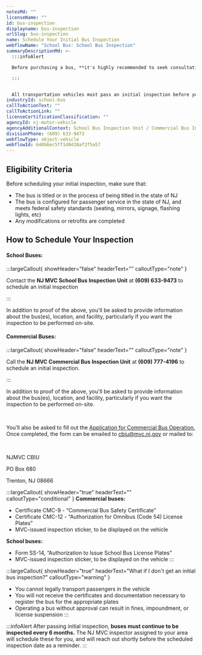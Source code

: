 ```yaml
---
notesMd: ""
licenseName: ""
id: bus-inspection
displayname: bus-inspection
urlSlug: bus-inspection
name: Schedule Your Initial Bus Inspection
webflowName: "School Bus: School Bus Inspection"
summaryDescriptionMd: >-
  :::infoAlert

  Before purchasing a bus, **it's highly recommended to seek consultation from a transportation specialist or licensed NJ bus dealer.** This will ensure that your bus can be legally operated within the state of NJ.

  :::


  All transportation vehicles must pass an initial inspection before you register them for Omnibus (code 54) or s1/s2 plates.
industryId: school-bus
callToActionText: ""
callToActionLink: ""
licenseCertificationClassification: ""
agencyId: nj-motor-vehicle
agencyAdditionalContext: School Bus Inspection Unit / Commercial Bus Inspection Unit
divisionPhone: (609) 633-9473
webflowType: object-vehicle
webflowId: 648b6ec5ff1d0d38af2f5a57
---
```


## Eligibility Criteria

Before scheduling your initial inspection, make sure that:

- The bus is titled or in the process of being titled in the state of NJ
- The bus is configured for passenger service in the state of NJ, and meets federal safety standards (seating, mirrors, signage, flashing lights, etc)
- Any modifications or retrofits are completed

## How to Schedule Your Inspection

#### **School Buses:**

:::largeCallout{ showHeader="false" headerText="" calloutType="note" }

Contact the **NJ MVC School Bus Inspection Unit** at **(609) 633-9473** to schedule an initial inspection

:::

In addition to proof of the above, you'll be asked to provide information about the bus(es), location, and facility, particularly if you want the inspection to be performed on-site.
&nbsp;

#### **Commercial Buses:**

:::largeCallout{ showHeader="false" headerText="" calloutType="note" }

Call the **NJ MVC Commercial Bus Inspection Unit** at **(609) 777-4196** to schedule an initial inspection.

:::

In addition to proof of the above, you'll be asked to provide information about the bus(es), location, and facility, particularly if you want the inspection to be performed on-site.

&nbsp;

You’ll also be asked to fill out the [Application for Commercial Bus Operation.](https://www.nj.gov/mvc/pdf/inspections/Commercial_Bus_Application.pdf) Once completed, the form can be emailed to cbiu@mvc.nj.gov or mailed to:

&nbsp;

NJMVC CBIU
&nbsp;

PO Box 680
&nbsp;

Trenton, NJ 08666
&nbsp;

:::largeCallout{ showHeader="true" headerText="" calloutType="conditional" }
**Commercial buses:**

- Certificate CMC-9 - “Commercial Bus Safety Certificate”
- Certificate CMC-12 - “Authorization for Omnibus (Code 54) License Plates”
- MVC-issued inspection sticker, to be displayed on the vehicle

**School buses:**

- Form SS-14, “Authorization to Issue School Bus License Plates”
- MVC-issued inspection sticker, to be displayed on the vehicle
  :::

:::largeCallout{ showHeader="true" headerText="What if I don't get an initial bus inspection?" calloutType="warning" }

- You cannot legally transport passengers in the vehicle
- You will not receive the certificates and documentation necessary to register the bus for the appropriate plates
- Operating a bus without approval can result in fines, impoundment, or license suspension
  :::

:::infoAlert
After passing initial inspection, **buses must continue to be inspected every 6 months.** The NJ MVC inspector assigned to your area will schedule these for you, and will reach out shortly before the scheduled inspection date as a reminder.
:::
